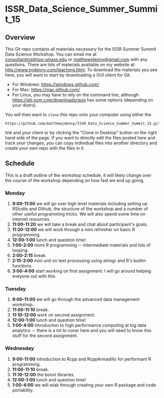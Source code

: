 # ISSR_Data_Science_Summer_Summit_15

## Overview

This Git repo contains all materials necessary for the ISSR Summer Summit Data Science Workshop. You can email me at <consultantmd@issr.umass.edu> or <matthewjdenny@gmail.com> with any questions. There are lots of materials available on my website at: <http://www.mjdenny.com/teaching.html>. To download the materials you see here, you will want to start by downloading a GUI client for Git. 

* For Windows: <https://windows.github.com/>
* For Mac: <https://mac.github.com/>
* For Linux, you may have to rely on the command line, although <https://git-scm.com/downloads/guis> has some options (depending on your distro).

You will then want to `clone` this repo onto your computer using either the 

    https://github.com/matthewjdenny/ISSR_Data_Science_Summer_Summit_15.git

link and your client or by clicking the "Clone in Desktop" button on the right hand side of the page. If you want to directly edit the files posted here and track your changes, you can copy individual files into another directory and create your own repo with the files in it.  

## Schedule

This is a draft outline of the workshop schedule, it will likely change over the course of the workshop depending on how fast we end up going.

### Monday

1. **9:00-11:00** we will go over high level materials including setting up RStudio and Github, the structure of the workshop and a number of other useful programming tricks. We will also spend some time on internet resources.
2. **11:00-11:20** we will take a break and chat about participant's goals.
3. **11:20-12:00** we will work through a mini refresher on basic R programming
4. **12:00-1:00** lunch and question time!
5. **1:00-2:00** more R programming -- Intermediate materials and lots of looping.
6. **2:00-2:15** break.
7. **2:15-3:00** mini unit on text processing using stringr and R's builtin functions.
8. **3:00-4:00** start working on first assignment. I will go around helping eveyone out with this 

### Tuesday

1. **9:00-11:00** we will go through the advanced data management workshop.
2. **11:00-11:10** break.
3. **11:10-12:00** work on second assignment.
4. **12:00-1:00** lunch and question time!
5. **1:00-4:00** introduction to high performance computing at big data analytics -- there is a lot to cover here and you will need to know this stuff for the second assignment.

### Wednesday

1. **9:00-11:00** introduction to Rcpp and RcppArmadillo for performant R programming.
2. **11:00-11:10** break.
3. **11:10-12:00** the boost libraries.
4. **12:00-1:00** lunch and question time!
5. **1:00-4:00** we will wlak through creating your own R package and code portability.

